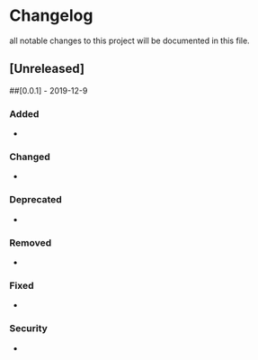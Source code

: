 # Changelog
all notable changes to this project will be documented in this file.


## [Unreleased]

##[0.0.1] - 2019-12-9
### Added
-

### Changed
-

### Deprecated
-

### Removed
-

### Fixed
-

### Security
-

